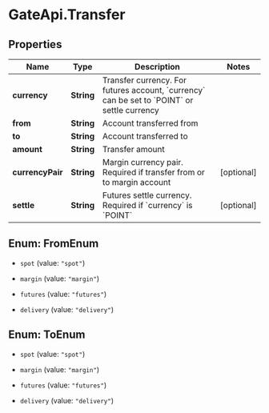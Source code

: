 # GateApi.Transfer

## Properties

Name | Type | Description | Notes
------------ | ------------- | ------------- | -------------
**currency** | **String** | Transfer currency. For futures account, &#x60;currency&#x60; can be set to &#x60;POINT&#x60; or settle currency | 
**from** | **String** | Account transferred from | 
**to** | **String** | Account transferred to | 
**amount** | **String** | Transfer amount | 
**currencyPair** | **String** | Margin currency pair. Required if transfer from or to margin account | [optional] 
**settle** | **String** | Futures settle currency. Required if &#x60;currency&#x60; is &#x60;POINT&#x60; | [optional] 

## Enum: FromEnum

* `spot` (value: `"spot"`)

* `margin` (value: `"margin"`)

* `futures` (value: `"futures"`)

* `delivery` (value: `"delivery"`)


## Enum: ToEnum

* `spot` (value: `"spot"`)

* `margin` (value: `"margin"`)

* `futures` (value: `"futures"`)

* `delivery` (value: `"delivery"`)


